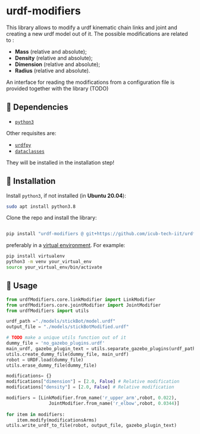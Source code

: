 # urdf-modifiers

This library allows to modify a urdf kinematic chain links and joint and creating a new  urdf model out of it. 
The possible modifications are related to : 
- **Mass** (relative and absolute);
- **Density** (relative and absolute);
- **Dimension** (relative and absolute);
- **Radius** (relative and absolute). 

An interface for reading the modifications from a configuration file is provided together with the library (TODO) 

## :hammer: Dependencies

- [`python3`](https://wiki.python.org/moin/BeginnersGuide)

Other requisites are:

- [`urdfpy`](https://github.com/mmatl/urdfpy)
- [`dataclasses`](https://pypi.org/project/dataclasses/)

They will be installed in the installation step!

## :floppy_disk: Installation

Install `python3`, if not installed (in **Ubuntu 20.04**):

```bash
sudo apt install python3.8
```

Clone the repo and install the library:

```bash

pip install "urdf-modifiers @ git+https://github.com/icub-tech-iit/urdf-modifiers"

```

preferably in a [virtual environment](https://docs.python.org/3/library/venv.html#venv-def). For example:

```bash
pip install virtualenv
python3 -m venv your_virtual_env
source your_virtual_env/bin/activate
```

## :rocket: Usage

```python
from urdfModifiers.core.linkModifier import LinkModifier
from urdfModifiers.core.jointModifier import JointModifier
from urdfModifiers import utils

urdf_path ="./models/stickBot/model.urdf"
output_file = "./models/stickBotModified.urdf"

# TODO make a unique utils function out of it 
dummy_file = 'no_gazebo_plugins.urdf'
main_urdf, gazebo_plugin_text = utils.separate_gazebo_plugins(urdf_path)
utils.create_dummy_file(dummy_file, main_urdf)
robot = URDF.load(dummy_file)
utils.erase_dummy_file(dummy_file)

modifications= {}
modifications["dimension"] = [2.0, False] # Relative modification
modifications["density"] = [2.0, False] # Relative modification

modifiers = [LinkModifier.from_name('r_upper_arm',robot, 0.022),
                JointModifier.from_name('r_elbow',robot, 0.0344)]
                
for item in modifiers:
    item.modify(modificationsArms)
utils.write_urdf_to_file(robot, output_file, gazebo_plugin_text)    

```

